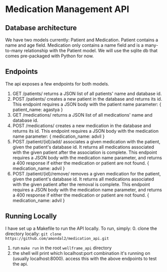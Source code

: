 # Medication Management API

## Database architecture

We have two models currently: Patient and Medication. Patient contains a name and age field. Medication only contains a name field and is a many-to-many relationship with the Patient model. We will use the sqlite db that comes pre-packaged with Python for now.

## Endpoints

The api exposes a few endpoints for both models.

1. GET /patients/ returns a JSON list of all patients' name and database id.
2. POST /patients/ creates a new patient in the database and returns its id.
This endpoint requires a JSON body with the patient name parameter:
{
    patient_name: agastya
}
3. GET /medications/ returns a JSON list of all medications' name and database id.
4. POST /medications/ creates a new medication in the database and returns its id.
This endpoint requires a JSON body with the medication name parameter:
{
    medication_name: advil
}
5. POST /patient/{id}/add/ associates a given medication with the patient, given the
patient's database id. It returns all medications associated with the given
patient after the association is complete. This endpoint requires a JSON body with the
medication name parameter, and returns a 400 response if either the medication or patient
are not found.
{
    medication_name: advil
}
6. POST /patient/{id}/remove/ removes a given medication for the patient, given the
patient's database id. It returns all medications associated with the given
patient after the removal is complete. This endpoint requires a JSON body with the
medication name parameter, and returns a 400 response if either the medication or patient
are not found.
{
    medication_name: advil
}

## Running Locally

I have set up a Makefile to run the API locally. To run, simply:
0. clone the directory locally: `git clone https://github.com/amondal2/medication_api.git`
1. run `make run` in the root  `wellframe_api` directory
2. the shell will print which localhost:port combination it's running on (usually localhost:8000). access this with the above endpoints to test the api.